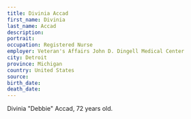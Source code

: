 ```yaml
---
title: Divinia Accad
first_name: Divinia
last_name: Accad
description: 
portrait: 
occupation: Registered Nurse
employer: Veteran's Affairs John D. Dingell Medical Center
city: Detroit
province: Michigan
country: United States
source: 
birth_date: 
death_date: 
---
```


Divinia "Debbie" Accad, 72 years old.